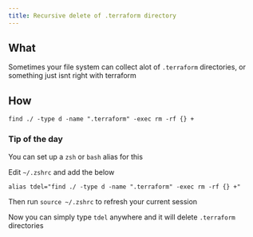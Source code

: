 ```yaml
---
title: Recursive delete of .terraform directory
---
```


## What

Sometimes your file system can collect alot of `.terraform` directories, or something just isnt right with terraform

## How

```shell
find ./ -type d -name ".terraform" -exec rm -rf {} +
```

### Tip of the day


You can set up a `zsh` or `bash` alias for this

Edit `~/.zshrc` and add the below

```
alias tdel="find ./ -type d -name ".terraform" -exec rm -rf {} +"
```

Then run `source ~/.zshrc` to refresh your current session

Now you can simply type `tdel` anywhere and it will delete `.terraform` directories
